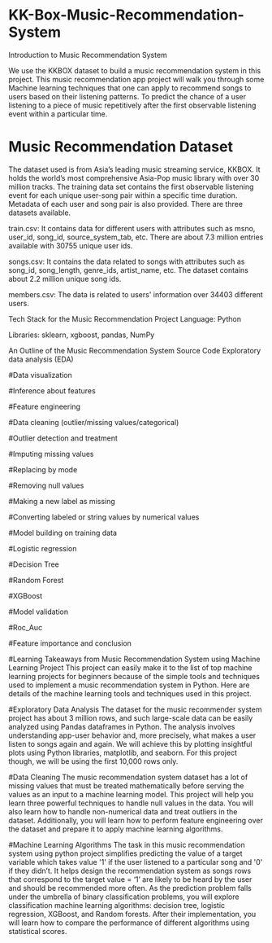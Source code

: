 # KK-Box-Music-Recommendation-System
Introduction to Music Recommendation System

We use the KKBOX dataset to build a music recommendation system in this project. 
This music recommendation app project will walk you through some Machine learning techniques that one can apply to recommend songs to users based 
on their listening patterns. To predict the chance of a user listening to a piece of music repetitively after the first observable listening event within 
a particular time. 

# Music Recommendation Dataset
The dataset used is from Asia’s leading music streaming service, KKBOX. It holds the world’s most comprehensive Asia-Pop music library with over 30 million tracks. 
The training data set contains the first observable listening event for each unique user-song pair within a specific time duration. Metadata of each user and song pair
is also provided. There are three datasets available.

train.csv: It contains data for different users with attributes such as msno, user_id, song_id, source_system_tab, etc. 
There are about 7.3 million entries available with 30755 unique user ids.

songs.csv: It contains the data related to songs with attributes such as song_id, song_length, genre_ids, artist_name, etc. 
The dataset contains about 2.2 million unique song ids.

members.csv: The data is related to users' information over 34403 different users.


Tech Stack for the Music Recommendation Project
Language: Python

Libraries: sklearn, xgboost, pandas, NumPy

An Outline of the Music Recommendation System Source Code
Exploratory data analysis (EDA)

#Data visualization

#Inference about features

#Feature engineering 

#Data cleaning (outlier/missing values/categorical)

#Outlier detection and treatment

#Imputing missing values

#Replacing by mode

#Removing null values

#Making a new label as missing

#Converting labeled or string values by numerical values

#Model building on training data

#Logistic regression

#Decision Tree

#Random Forest

#XGBoost

#Model validation

#Roc_Auc

#Feature importance and conclusion

#Learning Takeaways from Music Recommendation System using Machine Learning Project
This project can easily make it to the list of top machine learning projects for beginners because of the simple tools and techniques used 
to implement a music recommendation system in Python. Here are details of the machine learning tools and techniques used in this project.

#Exploratory Data Analysis
The dataset for the music recommender system project has about 3 million rows, and such large-scale data can be easily analyzed using Pandas dataframes in Python. The analysis involves understanding app-user behavior and, more precisely, what makes a user listen to songs again and again. We will achieve this by plotting insightful plots using Python libraries, matplotlib, and seaborn. For this project though, we will be using the first 10,000 rows only.

#Data Cleaning
The music recommendation system dataset has a lot of missing values that must be treated mathematically before serving the values as an input to a machine learning model. This project will help you learn three powerful techniques to handle null values in the data. You will also learn how to handle non-numerical data and treat outliers in the dataset. Additionally, you will learn how to perform feature engineering over the dataset and prepare it to apply machine learning algorithms.

#Machine Learning Algorithms
The task in this music recommendation system using python project simplifies predicting the value of a target variable which takes value '1' if the user 
listened to a particular song and '0' if they didn’t. It helps design the recommendation system as songs rows that correspond to the target value = ‘1’ are 
likely to be heard by the user and should be recommended more often. As the prediction problem falls under the umbrella of binary classification problems, you 
will explore classification machine learning algorithms: decision tree, logistic regression, XGBoost, and Random forests. After their implementation, you will 
learn how to compare the performance of different algorithms using statistical scores.
